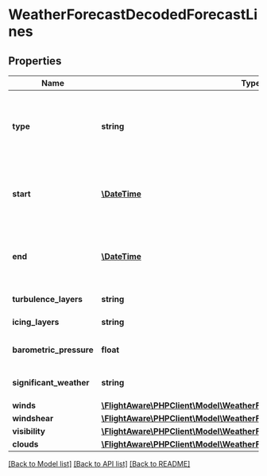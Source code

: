 # WeatherForecastDecodedForecastLines

## Properties
Name | Type | Description | Notes
------------ | ------------- | ------------- | -------------
**type** | **string** | The type of forecast line (forecast, from, temporary, becoming) | 
**start** | [**\DateTime**](\DateTime.md) | Start of the effective period for this forecast line | 
**end** | [**\DateTime**](\DateTime.md) | End of the effective period for this forecast line | 
**turbulence_layers** | **string** | Turbulence forecast | 
**icing_layers** | **string** | Icing forecast | 
**barometric_pressure** | **float** | Forecast pressure (percent) | 
**significant_weather** | **string** | Significant weather forecast | 
**winds** | [**\FlightAware\PHPClient\Model\WeatherForecastDecodedForecastWinds**](WeatherForecastDecodedForecastWinds.md) |  | 
**windshear** | [**\FlightAware\PHPClient\Model\WeatherForecastDecodedForecastWindshear**](WeatherForecastDecodedForecastWindshear.md) |  | 
**visibility** | [**\FlightAware\PHPClient\Model\WeatherForecastDecodedForecastVisibility**](WeatherForecastDecodedForecastVisibility.md) |  | 
**clouds** | [**\FlightAware\PHPClient\Model\WeatherForecastDecodedForecastClouds[]**](WeatherForecastDecodedForecastClouds.md) |  | 

[[Back to Model list]](../../README.md#documentation-for-models) [[Back to API list]](../../README.md#documentation-for-api-endpoints) [[Back to README]](../../README.md)


